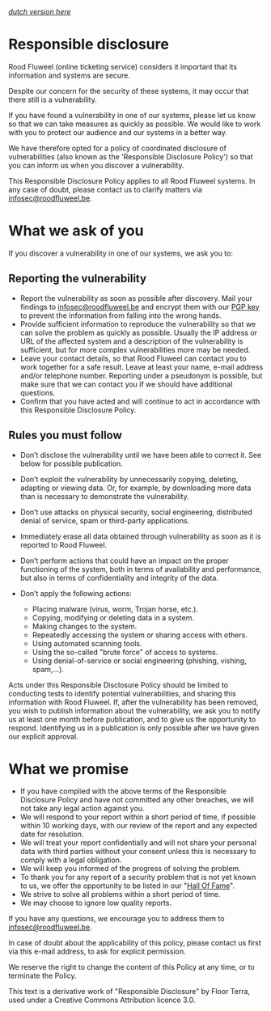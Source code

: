 *[dutch version here](README.md)*

# Responsible disclosure

Rood Fluweel (online ticketing service) considers it important that its information and systems are secure.

Despite our concern for the security of these systems, it may occur that there still is a vulnerability.

If you have found a vulnerability in one of our systems, 
please let us know so that we can take measures as quickly as possible. 
We would like to work with you to protect our audience and our systems in a better way.

We have therefore opted for a policy of coordinated disclosure of vulnerabilities 
(also known as the 'Responsible Disclosure Policy') 
so that you can inform us when you discover a vulnerability.

This Responsible Disclosure Policy applies to all Rood Fluweel systems.
In any case of doubt, please contact us to clarify matters via infosec@roodfluweel.be.

# What we ask of you

If you discover a vulnerability in one of our systems, we ask you to:

## Reporting the vulnerability

* Report the vulnerability as soon as possible after discovery. Mail your findings to infosec@roodfluweel.be and encrypt them with our [PGP key](infosecRoodFluweel_0x294BE3EC_public.asc) to prevent the information from falling into the wrong hands.
* Provide sufficient information to reproduce the vulnerability so that we can solve the problem as quickly as possible. 
  Usually the IP address or URL of the affected system and a description of the vulnerability is sufficient, but for more complex vulnerabilities more may be needed.
* Leave your contact details, so that Rood Fluweel can contact you to work together for a safe result. 
  Leave at least your name, e-mail address and/or telephone number. 
  Reporting under a pseudonym is possible, but make sure that we can contact you if we should have additional questions.
* Confirm that you have acted and will continue to act in accordance with this Responsible Disclosure Policy.

## Rules you must follow

* Don’t disclose the vulnerability until we have been able to correct it. See below for possible publication.
* Don’t exploit the vulnerability by unnecessarily copying, deleting, adapting or viewing data. Or, for example, by downloading more data than is necessary to demonstrate the vulnerability.
* Don’t use attacks on physical security, social engineering, distributed denial of service, spam or third-party applications.
* Immediately erase all data obtained through vulnerability as soon as it is reported to Rood Fluweel.
* Don’t perform actions that could have an impact on the proper functioning of the system, both in terms of availability and performance, but also in terms of confidentiality and integrity of the data.

* Don’t apply the following actions:
  * Placing malware (virus, worm, Trojan horse, etc.).
  * Copying, modifying or deleting data in a system.
  * Making changes to the system.
  * Repeatedly accessing the system or sharing access with others.
  * Using automated scanning tools.
  * Using the so-called "brute force" of access to systems.
  * Using denial-of-service or social engineering (phishing, vishing, spam,...).

Acts under this Responsible Disclosure Policy should be limited to conducting tests to identify potential vulnerabilities, and sharing this information with Rood Fluweel. If, after the vulnerability has been removed, you wish to publish information about the vulnerability, we ask you to notify us at least one month before publication, and to give us the opportunity to respond. Identifying us in a publication is only possible after we have given our explicit approval.

# What we promise

* If you have complied with the above terms of the Responsible Disclosure Policy and have not committed any other breaches, we will not take any legal action against you.
* We will respond to your report within a short period of time, if possible within 10 working days, with our review of the report and any expected date for resolution.
* We will treat your report confidentially and will not share your personal data with third parties without your consent unless this is necessary to comply with a legal obligation.
* We will keep you informed of the progress of solving the problem.
* To thank you for any report of a security problem that is not yet known to us, we offer the opportunity to be listed in our "[Hall Of Fame](hall-of-fame.md)".
* We strive to solve all problems within a short period of time.
* We may choose to ignore low quality reports.

If you have any questions, we encourage you to address them to infosec@roodfluweel.be.

In case of doubt about the applicability of this policy, please contact us first via this e-mail address, to ask for explicit permission.

We reserve the right to change the content of this Policy at any time, or to terminate the Policy.

This text is a derivative work of "Responsible Disclosure" by Floor Terra, used under a Creative Commons Attribution licence 3.0.